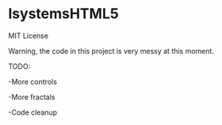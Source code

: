 lsystemsHTML5
=============
MIT License

Warning, the code in this project is very messy at this moment.

TODO:

-More controls

-More fractals

-Code cleanup

